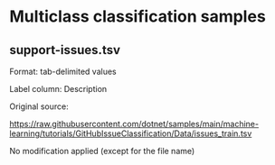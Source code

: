# Multiclass classification samples

## support-issues.tsv

Format: tab-delimited values

Label column: Description

Original source:

https://raw.githubusercontent.com/dotnet/samples/main/machine-learning/tutorials/GitHubIssueClassification/Data/issues_train.tsv

No modification applied (except for the file name)
